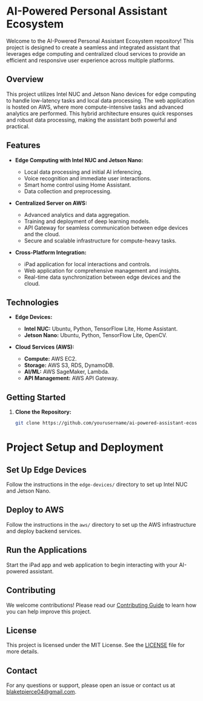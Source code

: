 # AI-Powered Personal Assistant Ecosystem

Welcome to the AI-Powered Personal Assistant Ecosystem repository! This project is designed to create a seamless and integrated assistant that leverages edge computing and centralized cloud services to provide an efficient and responsive user experience across multiple platforms.

## Overview

This project utilizes Intel NUC and Jetson Nano devices for edge computing to handle low-latency tasks and local data processing. The web application is hosted on AWS, where more compute-intensive tasks and advanced analytics are performed. This hybrid architecture ensures quick responses and robust data processing, making the assistant both powerful and practical.

## Features

- **Edge Computing with Intel NUC and Jetson Nano:**
  - Local data processing and initial AI inferencing.
  - Voice recognition and immediate user interactions.
  - Smart home control using Home Assistant.
  - Data collection and preprocessing.

- **Centralized Server on AWS:**
  - Advanced analytics and data aggregation.
  - Training and deployment of deep learning models.
  - API Gateway for seamless communication between edge devices and the cloud.
  - Secure and scalable infrastructure for compute-heavy tasks.

- **Cross-Platform Integration:**
  - iPad application for local interactions and controls.
  - Web application for comprehensive management and insights.
  - Real-time data synchronization between edge devices and the cloud.

## Technologies

- **Edge Devices:**
  - **Intel NUC:** Ubuntu, Python, TensorFlow Lite, Home Assistant.
  - **Jetson Nano:** Ubuntu, Python, TensorFlow Lite, OpenCV.

- **Cloud Services (AWS):**
  - **Compute:** AWS EC2.
  - **Storage:** AWS S3, RDS, DynamoDB.
  - **AI/ML:** AWS SageMaker, Lambda.
  - **API Management:** AWS API Gateway.

## Getting Started

1. **Clone the Repository:**
   ```sh
   git clone https://github.com/yourusername/ai-powered-assistant-ecosystem.git
   

# Project Setup and Deployment

## Set Up Edge Devices

Follow the instructions in the `edge-devices/` directory to set up Intel NUC and Jetson Nano.

## Deploy to AWS

Follow the instructions in the `aws/` directory to set up the AWS infrastructure and deploy backend services.

## Run the Applications

Start the iPad app and web application to begin interacting with your AI-powered assistant.

## Contributing

We welcome contributions! Please read our [Contributing Guide](CONTRIBUTING.md) to learn how you can help improve this project.

## License

This project is licensed under the MIT License. See the [LICENSE](LICENSE) file for more details.

## Contact

For any questions or support, please open an issue or contact us at [blaketpierce04@gmail.com](mailto:blaketpierce04@gmail.com).

